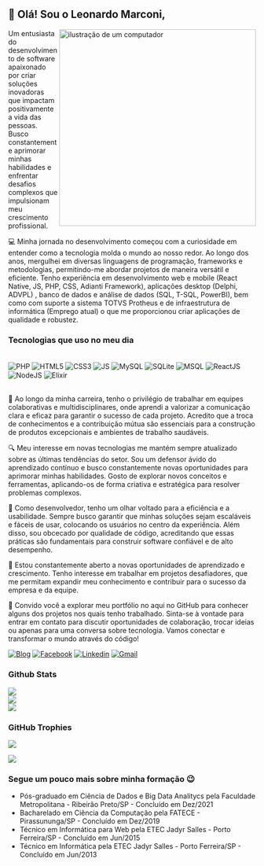 ## 👋 Olá! Sou o Leonardo Marconi,
<img src="https://raw.githubusercontent.com/MicaelliMedeiros/micaellimedeiros/master/image/computer-illustration.png" alt="ilustração de um computador" min-width="400px" max-width="400px" width="400px" align="right">

<p align="left"> 
Um entusiasta do desenvolvimento de software apaixonado por criar soluções inovadoras que impactam positivamente a vida das pessoas. Busco constantemente aprimorar minhas habilidades e enfrentar desafios complexos que impulsionam meu crescimento profissional.
</p>

💻 Minha jornada no desenvolvimento começou com a curiosidade em entender como a tecnologia molda o mundo ao nosso redor. Ao longo dos anos, mergulhei em diversas linguagens de programação, frameworks e metodologias, permitindo-me abordar projetos de maneira versátil e eficiente. Tenho experiência em desenvolvimento web e mobile (React Native, JS, PHP, CSS, Adianti Framework), aplicações desktop (Delphi, ADVPL) , banco de dados e análise de dados (SQL, T-SQL, PowerBI), bem como com suporte a sistema TOTVS Protheus e de infraestrutura de informática (Emprego atual) o que me proporcionou criar aplicações de qualidade e robustez.

### Tecnologias que uso no meu dia

<div style="display: inline-block;"><br>
<img alt="PHP" align="center"src="https://img.shields.io/badge/PHP-777BB4?style=for-the-badge&logo=php&logoColor=white" />
<img alt="HTML5" align="center"src="https://img.shields.io/badge/HTML5-E34F26?style=for-the-badge&logo=html5&logoColor=white" />
<img alt="CSS3" align="center"src="https://img.shields.io/badge/CSS3-1572B6?style=for-the-badge&logo=css3&logoColor=white" />
<img alt="JS" align="center"src="https://img.shields.io/badge/JavaScript-F7DF1E?style=for-the-badge&logo=javascript&logoColor=black" />
<img alt="MySQL" align="center"src="https://img.shields.io/badge/MySQL-00000F?style=for-the-badge&logo=mysql&logoColor=white" />
<img alt="SQLite" align="center"src="https://img.shields.io/badge/SQLite-07405E?style=for-the-badge&logo=sqlite&logoColor=white" />
<img alt="MSQL" align="center"src="https://img.shields.io/badge/Microsoft_SQL_Server-CC2927?style=for-the-badge&logo=microsoft-sql-server&logoColor=white" />
<img alt="ReactJS" align="center"src="https://img.shields.io/badge/React_Native-20232A?style=for-the-badge&logo=react&logoColor=61DAFB" />
<img alt="NodeJS" align="center"src="https://img.shields.io/badge/Node.js-43853D?style=for-the-badge&logo=node.js&logoColor=white" />
<img alt="Elixir" align="center"src="https://img.shields.io/badge/Elixir-4B275F?style=for-the-badge&logo=elixir&logoColor=white" />
</div><br><br>


🚀 Ao longo da minha carreira, tenho o privilégio de trabalhar em equipes colaborativas e multidisciplinares, onde aprendi a valorizar a comunicação clara e eficaz para garantir o sucesso de cada projeto. Acredito que a troca de conhecimentos e a contribuição mútua são essenciais para a construção de produtos excepcionais e ambientes de trabalho saudáveis.

🔍 Meu interesse em novas tecnologias me mantém sempre atualizado sobre as últimas tendências do setor. Sou um defensor ávido do aprendizado contínuo e busco constantemente novas oportunidades para aprimorar minhas habilidades. Gosto de explorar novos conceitos e ferramentas, aplicando-os de forma criativa e estratégica para resolver problemas complexos.

🎯 Como desenvolvedor, tenho um olhar voltado para a eficiência e a usabilidade. Sempre busco garantir que minhas soluções sejam escaláveis e fáceis de usar, colocando os usuários no centro da experiência. Além disso, sou obcecado por qualidade de código, acreditando que essas práticas são fundamentais para construir software confiável e de alto desempenho.

🌱 Estou constantemente aberto a novas oportunidades de aprendizado e crescimento. Tenho interesse em trabalhar em projetos desafiadores, que me permitam expandir meu conhecimento e contribuir para o sucesso da empresa e da equipe. 

💬 Convido você a explorar meu portfólio no aqui no GitHub para conhecer alguns dos projetos nos quais tenho trabalhado. Sinta-se à vontade para entrar em contato para discutir oportunidades de colaboração, trocar ideias ou apenas para uma conversa sobre tecnologia. Vamos conectar e transformar o mundo através do código!

[![Blog](https://img.shields.io/website?label=leonardomarconi.github.io&style=for-the-badge&url=https://leonardomarconi.github.io)](https://leonardomarconi.github.io)
[![Facebook](https://img.shields.io/badge/Facebook-1877F2?style=for-the-badge&logo=facebook&logoColor=white)](https://www.facebook.com/leonardo.marconi.33)
[![Linkedin](https://img.shields.io/badge/LinkedIn-0077B5?style=for-the-badge&logo=linkedin&logoColor=white)](https://www.linkedin.com/in/leonardo-marconi-6a700867/)
[![Gmail](https://img.shields.io/badge/Gmail-D14836?style=for-the-badge&logo=gmail&logoColor=white)](mailto:leonardo.marconi.pf@gmail.com)

### Github Stats

![](https://github-readme-stats.vercel.app/api?username=LeonardoMarconi&theme=dark&hide_border=false&include_all_commits=true&count_private=true)<br/>
![](https://github-readme-streak-stats.herokuapp.com/?user=LeonardoMarconi&theme=dark&hide_border=false)<br/>
![](https://github-readme-stats.vercel.app/api/top-langs/?username=LeonardoMarconi&theme=dark&hide_border=false&include_all_commits=true&count_private=true&layout=compact)


### GitHub Trophies

![](https://github-profile-trophy.vercel.app/?username=LeonardoMarconi&theme=dracula&no-frame=false&no-bg=false&margin-w=4)

[![](https://visitcount.itsvg.in/api?id=LeonardoMarconi&icon=9&color=1)](https://visitcount.itsvg.in)


### Segue um pouco mais sobre minha formação 😉 

- Pós-graduado em Ciência de Dados e Big Data Analitycs pela Faculdade Metropolitana - Ribeirão Preto/SP - Concluído em Dez/2021
- Bacharelado em Ciência da Computação pela FATECE - Pirassununga/SP - Concluído em Dez/2019
- Técnico em Informática para Web pela ETEC Jadyr Salles - Porto Ferreira/SP - Concluído em Jun/2015
- Técnico em Informática pela ETEC Jadyr Salles - Porto Ferreira/SP - Concluído em Jun/2013
